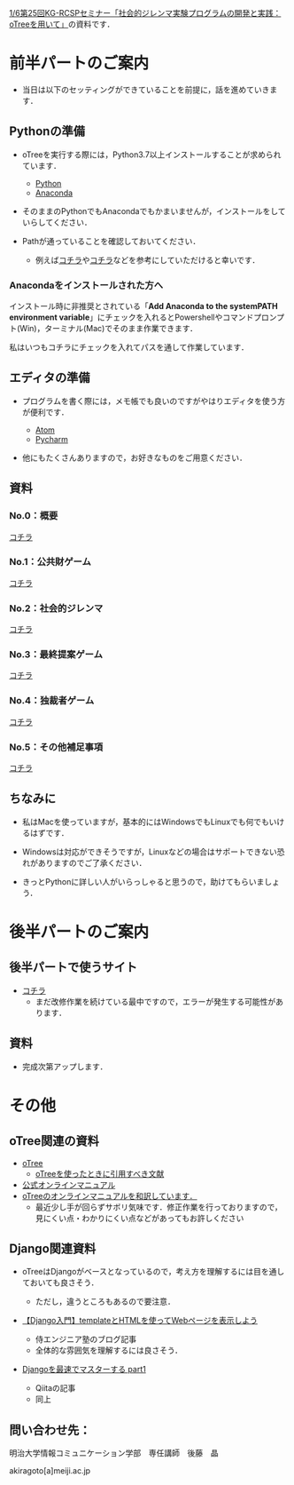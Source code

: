 

[1/6第25回KG-RCSPセミナー「社会的ジレンマ実験プログラムの開発と実践：oTreeを用いて」](http://www.kg-rcsp.com/kg_rcsp25th/)の資料です．


# 前半パートのご案内

* 当日は以下のセッティングができていることを前提に，話を進めていきます．

## Pythonの準備

* oTreeを実行する際には，Python3.7以上インストールすることが求められています．

  * [Python](https://www.python.org/)
  * [Anaconda](https://www.anaconda.com/)
* そのままのPythonでもAnacondaでもかまいませんが，インストールをしていらしてください．
* Pathが通っていることを確認しておいてください．
  * 例えば[コチラ](https://www.javadrive.jp/python/install/index3.html)や[コチラ](https://www.sejuku.net/blog/54425)などを参考にしていただけると幸いです．

### Anacondaをインストールされた方へ

インストール時に非推奨とされている「**Add Anaconda to the systemPATH environment variable**」にチェックを入れるとPowershellやコマンドプロンプト(Win)，ターミナル(Mac)でそのまま作業できます．

私はいつもコチラにチェックを入れてパスを通して作業しています．

## エディタの準備

* プログラムを書く際には，メモ帳でも良いのですがやはりエディタを使う方が便利です．

  * [Atom](https://atom.io/)
  * [Pycharm](https://www.jetbrains.com/pycharm/)
* 他にもたくさんありますので，お好きなものをご用意ください．

## 資料

### No.0：概要
[コチラ](https://github.com/akrgt/otree_2019KG/tree/master/0_outline)


### No.1：公共財ゲーム

[コチラ](https://github.com/akrgt/otree_2019KG/tree/master/1_PG)

### No.2：社会的ジレンマ

[コチラ](https://github.com/akrgt/otree_2019KG/tree/master/2_SD)

### No.3：最終提案ゲーム

[コチラ](https://github.com/akrgt/otree_2019KG/tree/master/3_UG)

### No.4：独裁者ゲーム

[コチラ](https://github.com/akrgt/otree_2019KG/tree/master/4_DG)


### No.5：その他補足事項

[コチラ](https://github.com/akrgt/otree_2019KG/tree/master/5_etc)



## ちなみに

* 私はMacを使っていますが，基本的にはWindowsでもLinuxでも何でもいけるはずです．

* Windowsは対応ができそうですが，Linuxなどの場合はサポートできない恐れがありますのでご了承ください．

* きっとPythonに詳しい人がいらっしゃると思うので，助けてもらいましょう．



# 後半パートのご案内

## 後半パートで使うサイト

* [コチラ](http://open.bee-lab.online/demo/)
  * まだ改修作業を続けている最中ですので，エラーが発生する可能性があります．

## 資料

* 完成次第アップします．

# その他

## oTree関連の資料

* [oTree](https://www.otree.org/)
  * [oTreeを使ったときに引用すべき文献](https://www.sciencedirect.com/science/article/pii/S2214635016000101)
* [公式オンラインマニュアル](https://otree.readthedocs.io/en/latest/)
* [oTreeのオンラインマニュアルを和訳しています．](https://akrgt.gitbook.io/otree-jp/)
  * 最近少し手が回らずサボリ気味です．修正作業を行っておりますので，見にくい点・わかりにくい点などがあってもお許しください

## Django関連資料

* oTreeはDjangoがベースとなっているので，考え方を理解するには目を通しておいても良さそう．
  * ただし，違うところもあるので要注意．

* [【Django入門】templateとHTMLを使ってWebページを表示しよう](https://www.sejuku.net/blog/26407)
  * 侍エンジニア塾のブログ記事
  * 全体的な雰囲気を理解するには良さそう．
* [Djangoを最速でマスターする part1](https://qiita.com/gragragrao/items/373057783ba8856124f3)
  * Qiitaの記事
  * 同上







## 問い合わせ先：

明治大学情報コミュニケーション学部　専任講師　後藤　晶

akiragoto[a]meiji.ac.jp

